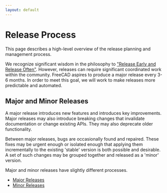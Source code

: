 ```yaml
---
layout: default
---
```


#  Release Process

This page describes a high-level overview of the release planning and management process.

We recognize significant wisdom in the philosophy to ["Release Early and Release Often"](https://en.wikipedia.org/wiki/Release_early,_release_often). However, releases can require significant coordinated work within the community.  FreeCAD aspires to produce a major release every 3-6 months. In order to meet this goal, we will work to make releases more predictable and automated.

## Major and Minor Releases

A major release introduces new features and introduces key improvements.  Major releases may also introduce breaking changes that invalidate documentation or change existing APIs. They may also deprecate older functionality.

Between major releases, bugs are occasionally found and repaired. These fixes may be urgent enough or isolated enough that applying them incrementally to the existing 'stable' version is both possible and desirable.  A set of such changes may be grouped together and released as a 'minor' version.

Major and minor releases have slightly different processes.

- [Major Releases](./MajorRelease.md)
- [Minor Releases](./MinorRelease.md)
